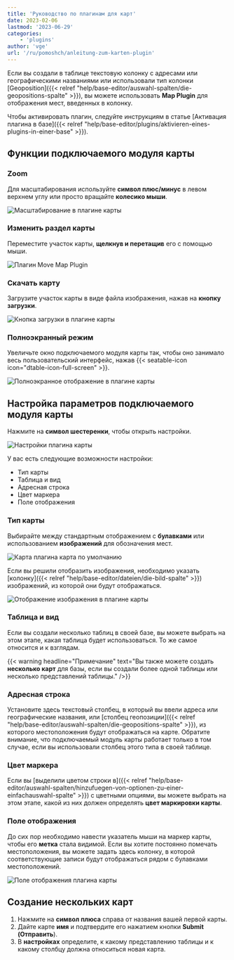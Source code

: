 ```yaml
---
title: 'Руководство по плагинам для карт'
date: 2023-02-06
lastmod: '2023-06-29'
categories:
    - 'plugins'
author: 'vge'
url: '/ru/pomoshch/anleitung-zum-karten-plugin'
---
```


Если вы создали в таблице текстовую колонку с адресами или географическими названиями или использовали тип колонки [Geoposition]({{< relref "help/base-editor/auswahl-spalten/die-geopositions-spalte" >}}), вы можете использовать **Map Plugin** для отображения мест, введенных в колонку.

Чтобы активировать плагин, следуйте инструкциям в статье [Активация плагина в базе]({{< relref "help/base-editor/plugins/aktivieren-eines-plugins-in-einer-base" >}}).

## Функции подключаемого модуля карты

### Zoom

Для масштабирования используйте **символ плюс/минус** в левом верхнем углу или просто вращайте **колесико мыши**.

![Масштабирование в плагине карты](images/zoom.png)

### Изменить раздел карты

Переместите участок карты, **щелкнув и перетащив** его с помощью мыши.

![Плагин Move Map Plugin](images/Karten-Plugin.gif)

### Скачать карту

Загрузите участок карты в виде файла изображения, нажав на **кнопку загрузки**.

![Кнопка загрузки в плагине карты](images/download-button.png)

### Полноэкранный режим

Увеличьте окно подключаемого модуля карты так, чтобы оно занимало весь пользовательский интерфейс, нажав {{< seatable-icon icon="dtable-icon-full-screen" >}}.

![Полноэкранное отображение в плагине карты](images/ganzer-bildschirm.png)

## Настройка параметров подключаемого модуля карты

Нажмите на **символ шестеренки**, чтобы открыть настройки.

![Настройки плагина карты](images/setting.png)

У вас есть следующие возможности настройки:

- Тип карты
- Таблица и вид
- Адресная строка
- Цвет маркера
- Поле отображения

### Тип карты

Выбирайте между стандартным отображением с **булавками** или использованием **изображений** для обозначения мест.

![Карта плагина карта по умолчанию](images/default-map.png)

Если вы решили отобразить изображения, необходимо указать [колонку]({{< relref "help/base-editor/dateien/die-bild-spalte" >}}) изображений, из которой они будут отображаться.

![Отображение изображения в плагине карты](images/bildanzeige.png)

### Таблица и вид

Если вы создали несколько таблиц в своей базе, вы можете выбрать на этом этапе, какая таблица будет использоваться. То же самое относится и к взглядам.

{{< warning  headline="Примечание"  text="Вы также можете создать **несколько карт** для базы, если вы создали более одной таблицы или несколько представлений таблицы." />}}

### Адресная строка

Установите здесь текстовый столбец, в который вы ввели адреса или географические названия, или [столбец геопозиции]({{< relref "help/base-editor/auswahl-spalten/die-geopositions-spalte" >}}), из которого местоположения будут отображаться на карте. Обратите внимание, что подключаемый модуль карты работает только в том случае, если вы использовали столбец этого типа в своей таблице.

### Цвет маркера

Если вы [выделили цветом строки в]({{< relref "help/base-editor/auswahl-spalten/hinzufuegen-von-optionen-zu-einer-einfachauswahl-spalte" >}}) с цветными опциями, вы можете выбрать на этом этапе, какой из них должен определять **цвет маркировки карты**.

### Поле отображения

До сих пор необходимо навести указатель мыши на маркер карты, чтобы его **метка** стала видимой. Если вы хотите постоянно помечать местоположения, вы можете задать здесь колонку, в которой соответствующие записи будут отображаться рядом с булавками местоположений.

![Поле отображения плагина карты](images/anzeigefeld-1.png)

## Создание нескольких карт

1. Нажмите на **символ плюса** справа от названия вашей первой карты.
2. Дайте карте **имя** и подтвердите его нажатием кнопки **Submit (Отправить**).
3. В **настройках** определите, к какому представлению таблицы и к какому столбцу должна относиться новая карта.
